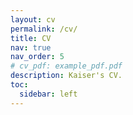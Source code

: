 ```yaml
---
layout: cv
permalink: /cv/
title: CV
nav: true
nav_order: 5
# cv_pdf: example_pdf.pdf
description: Kaiser's CV.
toc:
  sidebar: left
---
```

